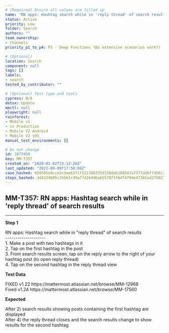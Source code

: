 ```yaml
---
# (Required) Ensure all values are filled up
name: "RN apps: Hashtag search while in 'reply thread' of search results"
status: Active
priority: Low
folder: Search
authors: ""
team_ownership:
- Channels
priority_p1_to_p4: P3 - Deep Functions (Do extensive scenarios work?)

# (Optional)
location: Search
component: null
tags: []
labels:
- search
tested_by_contributor: ""

# (Optional) Test type and tools
cypress: N/A
detox: Update
mmctl: null
playwright: null
rainforest:
- Mobile v1
- in Production
- Mobile V2 Android
- Mobile V2 iOS
manual_test_environments: []

# Do not change
id: 3877459
key: MM-T357
created_on: "2020-01-02T23:12:26Z"
last_updated: "2022-09-09T17:58:06Z"
case_hashed: 920f05e0cce2cdae63f1f521786335d150deb168543a7577a56ffd56c2bd485c1e68489ca1f10bf2ab506381ef7c7faf
steps_hashed: 3d4234b95c2bb61c49a77d2b4d6ab5578f1f64f4704e473b5ad2fb817a9113b1bcb08187261db5cf0a2a9c22e5cf829a
---
```


<!-- (Auto-generated) Based on frontmatter's "key" and "name" -->

## MM-T357: RN apps: Hashtag search while in 'reply thread' of search results

---

**Step 1**

RN apps: Hashtag search while in "reply thread" of search results\
\--------------------\
1\. Make a post with two hashtags in it\
2\. Tap on the first hashtag in the post\
3\. From search results screen, tap on the reply arrow to the right of your hashtag post (to open reply thread)\
4\. Tap on the second hashtag in the reply thread view

**Test Data**

FIXED v1.22 https\://mattermost.atlassian.net/browse/MM-12968\
Fixed v1.24 https\://mattermost.atlassian.net/browse/MM-17560

**Expected**

After 2) search results showing posts containing the first hashtag are displayed\
After 4) the reply thread closes and the search results change to show results for the second hashtag
